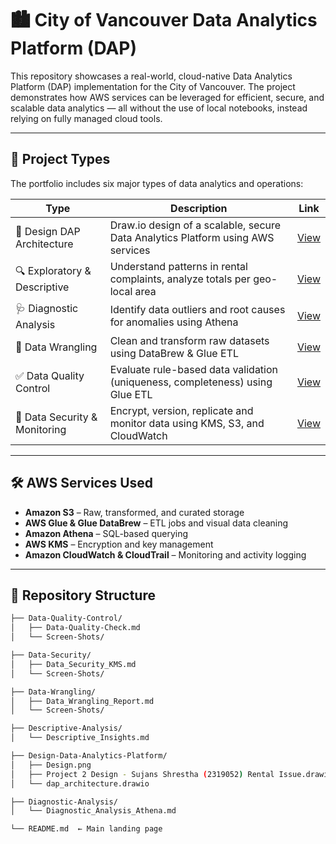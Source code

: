 # 🏙️ City of Vancouver Data Analytics Platform (DAP)

This repository showcases a real-world, cloud-native Data Analytics Platform (DAP) implementation for the City of Vancouver. The project demonstrates how AWS services can be leveraged for efficient, secure, and scalable data analytics — all without the use of local notebooks, instead relying on fully managed cloud tools.

---

## 🚀 Project Types

The portfolio includes six major types of data analytics and operations:

| Type                           | Description                                                                                          | Link |
|--------------------------------|------------------------------------------------------------------------------------------------------|------|
| 🧱 Design DAP Architecture      | Draw.io design of a scalable, secure Data Analytics Platform using AWS services                     | [View](./Design-Data-Analytics-Platform/Design.png) |
| 🔍 Exploratory & Descriptive   | Understand patterns in rental complaints, analyze totals per geo-local area                         | [View](./Descriptive-Analysis/Descriptive_Insights.md) |
| 🩺 Diagnostic Analysis          | Identify data outliers and root causes for anomalies using Athena                                   | [View](./Diagnostic-Analysis/Diagnostic_Analysis_Athena.md) |
| 🧹 Data Wrangling               | Clean and transform raw datasets using DataBrew & Glue ETL                                          | [View](./Data-Wrangling/Data_Wrangling_Report.md) |
| ✅ Data Quality Control         | Evaluate rule-based data validation (uniqueness, completeness) using Glue ETL                       | [View](./Data-Quality-Control/Data-Quality-Check.md) |
| 🔐 Data Security & Monitoring   | Encrypt, version, replicate and monitor data using KMS, S3, and CloudWatch                          | [View](./Data-Security/Data_Security_KMS.md) |

---

## 🛠️ AWS Services Used

- **Amazon S3** – Raw, transformed, and curated storage
- **AWS Glue & Glue DataBrew** – ETL jobs and visual data cleaning
- **Amazon Athena** – SQL-based querying
- **AWS KMS** – Encryption and key management
- **Amazon CloudWatch & CloudTrail** – Monitoring and activity logging

---

## 📂 Repository Structure

```bash
├── Data-Quality-Control/
│   ├── Data-Quality-Check.md
│   └── Screen-Shots/

├── Data-Security/
│   ├── Data_Security_KMS.md
│   └── Screen-Shots/

├── Data-Wrangling/
│   ├── Data_Wrangling_Report.md
│   └── Screen-Shots/

├── Descriptive-Analysis/
│   └── Descriptive_Insights.md

├── Design-Data-Analytics-Platform/
│   ├── Design.png
│   ├── Project 2 Design - Sujans Shrestha (2319052) Rental Issue.drawio
│   └── dap_architecture.drawio

├── Diagnostic-Analysis/
│   └── Diagnostic_Analysis_Athena.md

└── README.md  ← Main landing page

